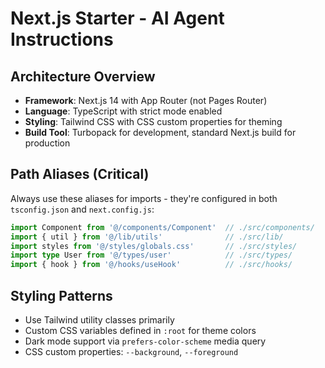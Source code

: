 # Next.js Starter - AI Agent Instructions

## Architecture Overview
- **Framework**: Next.js 14 with App Router (not Pages Router)
- **Language**: TypeScript with strict mode enabled
- **Styling**: Tailwind CSS with CSS custom properties for theming
- **Build Tool**: Turbopack for development, standard Next.js build for production

## Path Aliases (Critical)
Always use these aliases for imports - they're configured in both `tsconfig.json` and `next.config.js`:

```typescript
import Component from '@/components/Component'  // ./src/components/
import { util } from '@/lib/utils'              // ./src/lib/
import styles from '@/styles/globals.css'       // ./src/styles/
import type User from '@/types/user'            // ./src/types/
import { hook } from '@/hooks/useHook'          // ./src/hooks/
```


## Styling Patterns
- Use Tailwind utility classes primarily
- Custom CSS variables defined in `:root` for theme colors
- Dark mode support via `prefers-color-scheme` media query
- CSS custom properties: `--background`, `--foreground`
